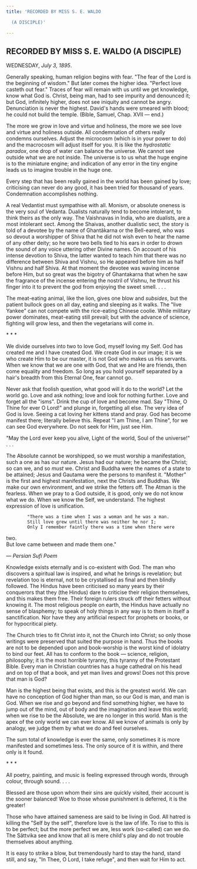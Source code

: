```yaml
---
title: 'RECORDED BY MISS S. E. WALDO

  (A DISCIPLE)'

---
```





  

## RECORDED BY MISS S. E. WALDO (A DISCIPLE)

WEDNESDAY, *July 3, 1895*.

Generally speaking, human religion begins with fear. "The fear of the
Lord is the beginning of wisdom." But later comes the higher idea.
"Perfect love casteth out fear." Traces of fear will remain with us
until we get knowledge, know what God is. Christ, being man, had to see
impurity and denounced it; but God, infinitely higher, does not see
iniquity and cannot be angry. Denunciation is never the highest. David's
hands were smeared with blood; he could not build the temple. (Bible,
Samuel, Chap. XVII — end.)

The more we grow in love and virtue and holiness, the more we see love
and virtue and holiness outside. All condemnation of others really
condemns ourselves. Adjust the microcosm (which is in your power to do)
and the macrocosm will adjust itself for you. It is like the
*hydrostatic paradox*, one drop of water can balance the universe. We
cannot see outside what we are not inside. The universe is to us what
the huge engine is to the miniature engine; and indication of any error
in the tiny engine leads us to imagine trouble in the huge one.

Every step that has been really gained in the world has been gained by
love; criticising can never do any good, it has been tried for thousand
of years. Condemnation accomplishes nothing.

A real Vedantist must sympathise with all. Monism, or absolute oneness
is the very soul of Vedanta. Dualists naturally tend to become
intolerant, to think theirs as the only way. The Vaishnavas in India,
who are dualists, are a most intolerant sect. Among the Shaivas, another
dualistic sect, the story is told of a devotee by the name of
Ghantâkarna or the Bell-eared, who was so devout a worshipper of Shiva
that he did not wish even to hear the name of any other deity; so he
wore two bells tied to his ears in order to drown the sound of any voice
uttering other Divine names. On account of his intense devotion to
Shiva, the latter wanted to teach him that there was no difference
between Shiva and Vishnu, so He appeared before him as half Vishnu and
half Shiva. At that moment the devotee was waving incense before Him,
but so great was the bigotry of Ghantakarna that when he saw the
fragrance of the incense entering the nostril of Vishnu, he thrust his
finger into it to prevent the god from enjoying the sweet smell. . . .

The meat-eating animal, like the lion, gives one blow and *subsides*,
but the patient bullock goes on all day, eating and sleeping as it
walks. The "live Yankee" can not compete with the rice-eating Chinese
coolie. While military power dominates, meat-eating still prevail; but
with the advance of science, fighting will grow less, and then the
vegetarians will come in.

\*    \*    \*

We divide ourselves into two to love God, myself loving my Self. God has
created me and I have created God. We create God in our image; it is we
who create Him to be our master, it is not God who makes us His
servants. When we know that we are one with God, that we and He are
friends, then come equality and freedom. So long as you hold yourself
separated by a hair's breadth from this Eternal One, fear cannot go.

Never ask that foolish question, what good will it do to the world? Let
the world go. Love and ask nothing; love and look for nothing further.
Love and forget all the "isms". Drink the cup of love and become mad.
Say "Thine, O Thine for ever O Lord!" and plunge in, forgetting all
else. The very idea of God is love. Seeing a cat loving her kittens
stand and pray. God has become manifest there; literally believe this.
Repeat "I am Thine, I am Thine", for we can see God everywhere. Do not
seek for Him, just see Him.

"May the Lord ever keep you alive, Light of the world, Soul of the
universe!" . . .

The Absolute cannot be worshipped, so we must worship a manifestation,
such a one as has our nature. Jesus had our nature; he became the
Christ; so can we, and so *must* we. Christ and Buddha were the names of
a state to be attained; Jesus and Gautama were the persons to manifest
it. "Mother" is the first and highest manifestation, next the Christs
and Buddhas. We make our own environment, and we strike the fetters off.
The Atman is the fearless. When we pray to a God outside, it is good,
only we do not know what we do. When we know the Self, we understand.
The highest expression of love is unification.

            "There was a time when I was a woman and he was a man.  
            Still love grew until there was neither he nor I;  
            Only I remember faintly there was a time when there were
two.  
            But love came between and made them one."

— *Persian Sufi Poem*

  
Knowledge exists eternally and is co-existent with God. The man who
discovers a spiritual law is inspired, and what he brings is revelation;
but revelation too is eternal, not to be crystallised as final and then
blindly followed. The Hindus have been criticised so many years by their
conquerors that they (the Hindus) dare to criticise their religion
themselves, and this makes them free. Their foreign rulers struck off
their fetters without knowing it. The most religious people on earth,
the Hindus have actually no sense of blasphemy; to speak of holy things
in any way is to them in itself a sanctification. Nor have they any
artificial respect for prophets or books, or for hypocritical piety.

The Church tries to fit Christ into it, not the Church into Christ; so
only those writings were preserved that suited the purpose in hand. Thus
the books are not to be depended upon and book-worship is the worst kind
of idolatry to bind our feet. All has to conform to the book — science,
religion, philosophy; it is the most horrible tyranny, this tyranny of
the Protestant Bible. Every man in Christian countries has a huge
cathedral on his head and on top of that a book, and yet man lives and
grows! Does not this prove that man is God?

Man is the highest being that exists, and this is the greatest world. We
can have no conception of God higher than man, so our God is man, and
man is God. When we rise and go beyond and find something higher, we
have to jump out of the mind, out of body and the imagination and leave
this world; when we rise to be the Absolute, we are no longer in this
world. Man is the apex of the only world we can ever know. All we know
of animals is only by analogy, we judge them by what we do and feel
ourselves.

The sum total of knowledge is ever the same, only sometimes it is more
manifested and sometimes less. The only source of it is within, and
there only is it found.

\*    \*    \*

All poetry, painting, and music is feeling expressed through words,
through colour, through sound. . . .

Blessed are those upon whom their sins are quickly visited, their
account is the sooner balanced! Woe to those whose punishment is
deferred, it is the greater!

Those who have attained sameness are said to be living in God. All
hatred is killing the "Self by the self", therefore love is the law of
life. To rise to this is to be perfect; but the more perfect we are,
less work (so-called) can we do. The Sâttvika see and know that all is
mere child's play and do not trouble themselves about anything.

It is easy to strike a blow, but tremendously hard to stay the hand,
stand still, and say, "In Thee, O Lord, I take refuge", and then wait
for Him to act.



